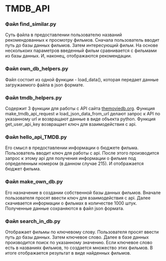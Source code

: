 # TMDB_API

### Файл find_similar.py
Суть файла в предоставлении пользователю названий рекомендованных к просмотру фильмов. Сначала пользователь вводит путь до базы данных фильмов. Затем интересующий фильм. На основе несколькоих параметров введенный фильм сравнивается с фильмами из базы данных. И, наконец, отображаются рекомендации.

### Файл own_db_helpers.py
Файл состоит из одной функции - load_data(), которая передает данные загружаемого файла в json формате.

### Файл tmdb_helpers.py
Содержит 3 функции для работы с API сайта [themoviedb.org](https://themoviedb.org/). Функция make_tmdb_api_request и load_json_data_from_url делают запрос к API по указанному url и возвращают данные в виде объекта python. Функция get_user_api_key возвращает ключ для взаимодействия с api.

### Файл hello_api_TMDB.py
Его смысл в предоставлении информации о бюджете фильма. Пользователь вводит ключ для работы с api. После этого производится запрос к этому api для получения информации о фильме под определенным номером (в данном случае 215). И отображается бюджет фильма.

### Файл make_own_db.py
Его назначение в создании собственной базы данных фильмов. Вначале пользователя просят ввести ключ для взаимодействия с api. Далее скачивается информации о фильмах в количестве 1000 штук. Полученные данные сохраняются в файл json формата.

### Файл search_in_db.py
Отображает фильмы по ключевому слову. Пользователя просят ввести путь до базы данных. Затем ключевое слово. Далее в базе данных производится поиск по указанному значению. Если ключевое слово есть в названиях фильмов, то создается множество этих фильмов. В итоге отображается результат в виде найденных фильмов. 

